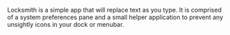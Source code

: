Locksmith is a simple app that will replace text as you type. It is comprised of a system preferences pane and a small helper application to prevent any unsightly icons in your dock or menubar.
